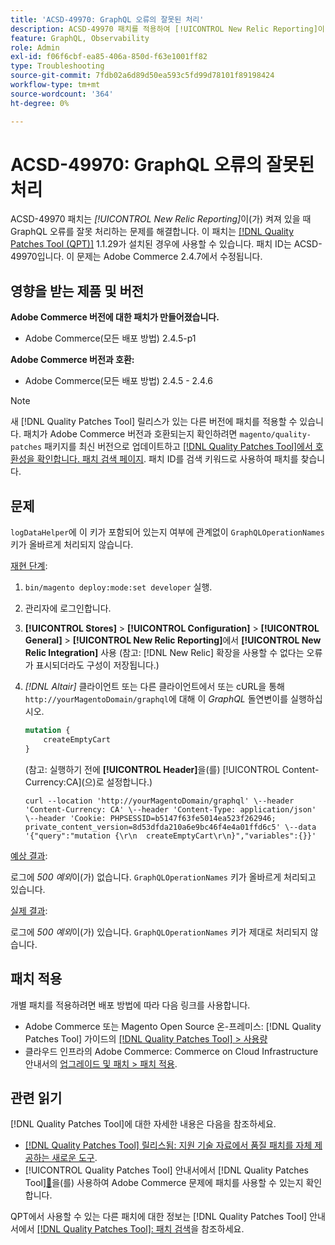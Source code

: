 ```yaml
---
title: 'ACSD-49970: GraphQL 오류의 잘못된 처리'
description: ACSD-49970 패치를 적용하여 [!UICONTROL New Relic Reporting]이(가) 켜져 있을 때 GraphQL 오류를 잘못 처리하는 Adobe Commerce 문제를 해결합니다.
feature: GraphQL, Observability
role: Admin
exl-id: f06f6cbf-ea85-406a-850d-f63e1001ff82
type: Troubleshooting
source-git-commit: 7fdb02a6d89d50ea593c5fd99d78101f89198424
workflow-type: tm+mt
source-wordcount: '364'
ht-degree: 0%

---
```


# ACSD-49970: GraphQL 오류의 잘못된 처리

ACSD-49970 패치는 *[!UICONTROL New Relic Reporting]*&#x200B;이(가) 켜져 있을 때 GraphQL 오류를 잘못 처리하는 문제를 해결합니다. 이 패치는 [[!DNL Quality Patches Tool (QPT)]](https://experienceleague.adobe.com/en/docs/commerce-operations/tools/quality-patches-tool/quality-patches-tool-to-self-serve-quality-patches) 1.1.29가 설치된 경우에 사용할 수 있습니다. 패치 ID는 ACSD-49970입니다. 이 문제는 Adobe Commerce 2.4.7에서 수정됩니다.

## 영향을 받는 제품 및 버전

**Adobe Commerce 버전에 대한 패치가 만들어졌습니다.**

* Adobe Commerce(모든 배포 방법) 2.4.5-p1

**Adobe Commerce 버전과 호환:**

* Adobe Commerce(모든 배포 방법) 2.4.5 - 2.4.6

>[!NOTE]
>
>새 [!DNL Quality Patches Tool] 릴리스가 있는 다른 버전에 패치를 적용할 수 있습니다. 패치가 Adobe Commerce 버전과 호환되는지 확인하려면 `magento/quality-patches` 패키지를 최신 버전으로 업데이트하고 [[!DNL Quality Patches Tool]에서 호환성을 확인합니다. 패치 검색 페이지](https://experienceleague.adobe.com/tools/commerce-quality-patches/index.html). 패치 ID를 검색 키워드로 사용하여 패치를 찾습니다.

## 문제

`logDataHelper`에 이 키가 포함되어 있는지 여부에 관계없이 `GraphQLOperationNames` 키가 올바르게 처리되지 않습니다.

<u>재현 단계</u>:

1. `bin/magento deploy:mode:set developer` 실행.
1. 관리자에 로그인합니다.
1. **[!UICONTROL Stores]** > **[!UICONTROL Configuration]** > **[!UICONTROL General]** > **[!UICONTROL New Relic Reporting]**&#x200B;에서 **[!UICONTROL New Relic Integration]** 사용
(참고: [!DNL New Relic] 확장을 사용할 수 없다는 오류가 표시되더라도 구성이 저장됩니다.)
1. *[!DNL Altair]* 클라이언트 또는 다른 클라이언트에서 또는 cURL을 통해 `http://yourMagentoDomain/graphql`에 대해 이 *GraphQL* 돌연변이를 실행하십시오.

   ```GraphQL
   mutation {
       createEmptyCart
   }
   ```

   (참고: 실행하기 전에 **[!UICONTROL Header]**&#x200B;을(를) [!UICONTROL Content-Currency:CA]&#x200B;(으)로 설정합니다.)

   ```cURL
   curl --location 'http://yourMagentoDomain/graphql' \--header 'Content-Currency: CA' \--header 'Content-Type: application/json' \--header 'Cookie: PHPSESSID=b5147f63fe5014ea523f262946; private_content_version=8d53dfda210a6e9bc46f4e4a01ffd6c5' \--data '{"query":"mutation {\r\n  createEmptyCart\r\n}","variables":{}}'
   ```

<u>예상 결과</u>:

로그에 *500 예외*&#x200B;이(가) 없습니다. `GraphQLOperationNames` 키가 올바르게 처리되고 있습니다.

<u>실제 결과</u>:

로그에 *500 예외*&#x200B;이(가) 있습니다. `GraphQLOperationNames` 키가 제대로 처리되지 않습니다.

## 패치 적용

개별 패치를 적용하려면 배포 방법에 따라 다음 링크를 사용합니다.

* Adobe Commerce 또는 Magento Open Source 온-프레미스: [!DNL Quality Patches Tool] 가이드의 [[!DNL Quality Patches Tool] > 사용량](/help/tools/quality-patches-tool/usage.md)
* 클라우드 인프라의 Adobe Commerce: Commerce on Cloud Infrastructure 안내서의 [업그레이드 및 패치 > 패치 적용](https://experienceleague.adobe.com/docs/commerce-cloud-service/user-guide/develop/upgrade/apply-patches.html).

## 관련 읽기

[!DNL Quality Patches Tool]에 대한 자세한 내용은 다음을 참조하세요.

* [[!DNL Quality Patches Tool] 릴리스됨: 지원 기술 자료에서 품질 패치를 자체 제공하는 새로운 도구](https://experienceleague.adobe.com/en/docs/commerce-operations/tools/quality-patches-tool/quality-patches-tool-to-self-serve-quality-patches).
* [!UICONTROL Quality Patches Tool] 안내서에서  [!DNL Quality Patches Tool][&#128279;](/help/tools/quality-patches-tool/patches-available-in-qpt/check-patch-for-magento-issue-with-magento-quality-patches.md)을(를) 사용하여 Adobe Commerce 문제에 패치를 사용할 수 있는지 확인합니다.


QPT에서 사용할 수 있는 다른 패치에 대한 정보는 [!DNL Quality Patches Tool] 안내서에서 [[!DNL Quality Patches Tool]: 패치 검색](https://experienceleague.adobe.com/tools/commerce-quality-patches/index.html)을 참조하세요.
